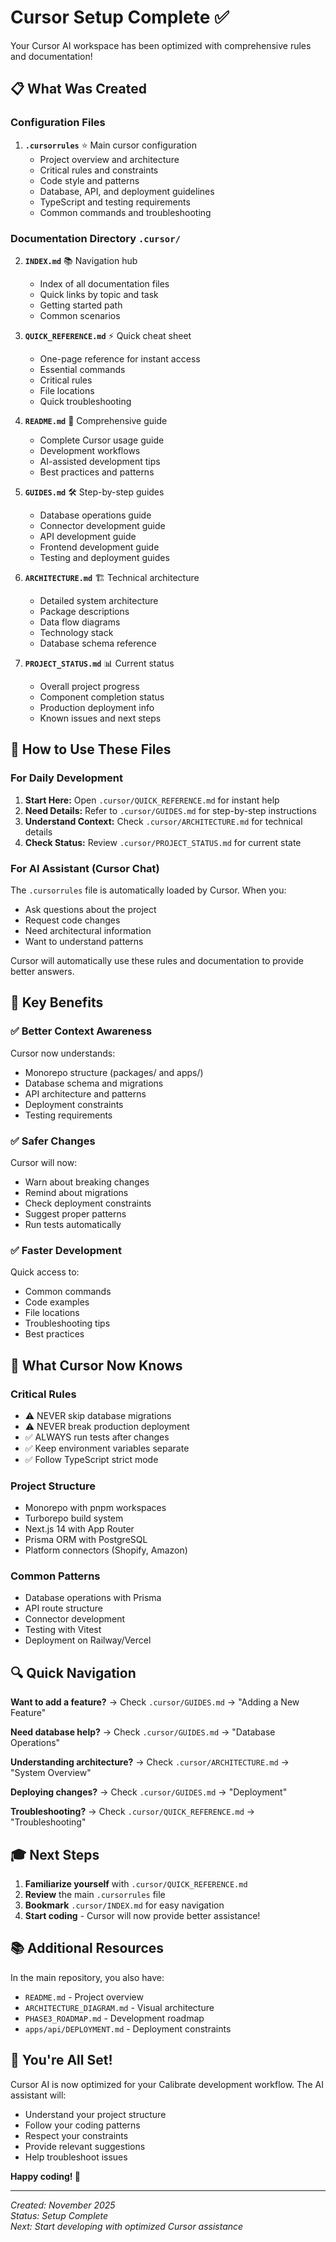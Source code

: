 # Cursor Setup Complete ✅

Your Cursor AI workspace has been optimized with comprehensive rules and documentation!

## 📋 What Was Created

### Configuration Files

1. **`.cursorrules`** ⭐ Main cursor configuration
   - Project overview and architecture
   - Critical rules and constraints
   - Code style and patterns
   - Database, API, and deployment guidelines
   - TypeScript and testing requirements
   - Common commands and troubleshooting

### Documentation Directory `.cursor/`

2. **`INDEX.md`** 📚 Navigation hub
   - Index of all documentation files
   - Quick links by topic and task
   - Getting started path
   - Common scenarios

3. **`QUICK_REFERENCE.md`** ⚡ Quick cheat sheet
   - One-page reference for instant access
   - Essential commands
   - Critical rules
   - File locations
   - Quick troubleshooting

4. **`README.md`** 📖 Comprehensive guide
   - Complete Cursor usage guide
   - Development workflows
   - AI-assisted development tips
   - Best practices and patterns

5. **`GUIDES.md`** 🛠️ Step-by-step guides
   - Database operations guide
   - Connector development guide
   - API development guide
   - Frontend development guide
   - Testing and deployment guides

6. **`ARCHITECTURE.md`** 🏗️ Technical architecture
   - Detailed system architecture
   - Package descriptions
   - Data flow diagrams
   - Technology stack
   - Database schema reference

7. **`PROJECT_STATUS.md`** 📊 Current status
   - Overall project progress
   - Component completion status
   - Production deployment info
   - Known issues and next steps

## 🚀 How to Use These Files

### For Daily Development

1. **Start Here:** Open `.cursor/QUICK_REFERENCE.md` for instant help
2. **Need Details:** Refer to `.cursor/GUIDES.md` for step-by-step instructions
3. **Understand Context:** Check `.cursor/ARCHITECTURE.md` for technical details
4. **Check Status:** Review `.cursor/PROJECT_STATUS.md` for current state

### For AI Assistant (Cursor Chat)

The `.cursorrules` file is automatically loaded by Cursor. When you:
- Ask questions about the project
- Request code changes
- Need architectural information
- Want to understand patterns

Cursor will automatically use these rules and documentation to provide better answers.

## 🎯 Key Benefits

### ✅ Better Context Awareness
Cursor now understands:
- Monorepo structure (packages/ and apps/)
- Database schema and migrations
- API architecture and patterns
- Deployment constraints
- Testing requirements

### ✅ Safer Changes
Cursor will now:
- Warn about breaking changes
- Remind about migrations
- Check deployment constraints
- Suggest proper patterns
- Run tests automatically

### ✅ Faster Development
Quick access to:
- Common commands
- Code examples
- File locations
- Troubleshooting tips
- Best practices

## 📝 What Cursor Now Knows

### Critical Rules
- ⚠️ NEVER skip database migrations
- ⚠️ NEVER break production deployment
- ✅ ALWAYS run tests after changes
- ✅ Keep environment variables separate
- ✅ Follow TypeScript strict mode

### Project Structure
- Monorepo with pnpm workspaces
- Turborepo build system
- Next.js 14 with App Router
- Prisma ORM with PostgreSQL
- Platform connectors (Shopify, Amazon)

### Common Patterns
- Database operations with Prisma
- API route structure
- Connector development
- Testing with Vitest
- Deployment on Railway/Vercel

## 🔍 Quick Navigation

**Want to add a feature?**
→ Check `.cursor/GUIDES.md` → "Adding a New Feature"

**Need database help?**
→ Check `.cursor/GUIDES.md` → "Database Operations"

**Understanding architecture?**
→ Check `.cursor/ARCHITECTURE.md` → "System Overview"

**Deploying changes?**
→ Check `.cursor/GUIDES.md` → "Deployment"

**Troubleshooting?**
→ Check `.cursor/QUICK_REFERENCE.md` → "Troubleshooting"

## 🎓 Next Steps

1. **Familiarize yourself** with `.cursor/QUICK_REFERENCE.md`
2. **Review** the main `.cursorrules` file
3. **Bookmark** `.cursor/INDEX.md` for easy navigation
4. **Start coding** - Cursor will now provide better assistance!

## 📚 Additional Resources

In the main repository, you also have:
- `README.md` - Project overview
- `ARCHITECTURE_DIAGRAM.md` - Visual architecture
- `PHASE3_ROADMAP.md` - Development roadmap
- `apps/api/DEPLOYMENT.md` - Deployment constraints

## 🎉 You're All Set!

Cursor AI is now optimized for your Calibrate development workflow. The AI assistant will:
- Understand your project structure
- Follow your coding patterns
- Respect your constraints
- Provide relevant suggestions
- Help troubleshoot issues

**Happy coding! 🚀**

---

*Created: November 2025*  
*Status: Setup Complete*  
*Next: Start developing with optimized Cursor assistance*

